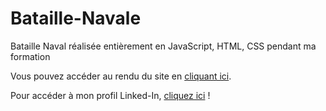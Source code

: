 # Bataille-Navale

Bataille Naval réalisée entièrement en JavaScript, HTML, CSS pendant ma formation 

Vous pouvez accéder au rendu du site en [cliquant ici](https://nathanguyard.github.io/Bataille-Naval/ "Rendu du site").

Pour accéder à mon profil Linked-In, [cliquez ici](https://www.linkedin.com/in/nathan-guyard-619311210/ "Mon profil Linked-In") !
